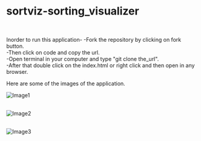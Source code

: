 # sortviz-sorting_visualizer

<br/>

Inorder to run this application-
-Fork the repository by clicking on fork button.<br/>
-Then click on code and copy the url.<br/>
-Open terminal in your computer and type "git clone the_url".<br/>
-After that double click on the index.html or right click and then open in any browser.<br/>

Here are some of the images of the application.<br/>

![Image1](https://user-images.githubusercontent.com/66859083/127572632-e4cedb09-9c85-4772-908c-b87f7a6c700b.png)
<br/><br/>

![Image2](https://user-images.githubusercontent.com/66859083/127572681-5342e050-223d-460b-a5c1-4e5998aa52ac.png)
<br/><br/>

![Image3](https://user-images.githubusercontent.com/66859083/127572724-ebc589fc-6d11-4504-ac7e-ae11f9a03755.png)
<br/><br/>
